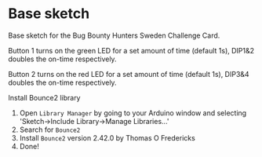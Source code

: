 # Base sketch

Base sketch for the Bug Bounty Hunters Sweden Challenge Card.

Button 1 turns on the green LED for a set amount of time (default 1s), DIP1&2 doubles the on-time respectively.

Button 2 turns on the red LED for a set amount of time (default 1s), DIP3&4 doubles the on-time respectively.

Install Bounce2 library
1. Open `Library Manager` by going to your Arduino window and selecting 'Sketch->Include Library->Manage Libraries...'
2. Search for `Bounce2`
3. Install `Bounce2` version 2.42.0 by Thomas O Fredericks
4. Done!
